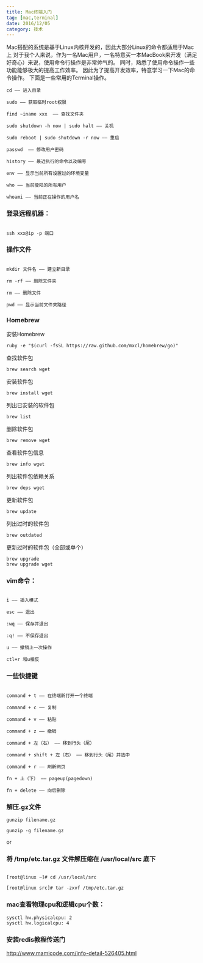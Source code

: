 ```yaml
---
title: Mac终端入门
tag: [mac,terminal]
date: 2016/12/05
category: 技术
---
```


Mac搭配的系统是基于Linux内核开发的，因此大部分Linux的命令都适用于Mac上
对于我个人来说，作为一名Mac用户，一名特意买一本MacBook来开发（满足好奇心）来说，使用命令行操作是非常帅气的。
同时，熟悉了使用命令操作一些功能能够极大的提高工作效率。
因此为了提高开发效率，特意学习一下Mac的命令操作。
下面是一些常用的Terminal操作。


```
cd —— 进入目录

sudo —— 获取临时root权限

find ~iname xxx  —— 查找文件夹

sudo shutdown -h now | sudo halt —— 关机

sudo reboot | sudo shutdown -r now —— 重启

passwd  —— 修改用户密码

history —— 最近执行的命令以及编号

env —— 显示当前所有设置过的环境变量

who —— 当前登陆的所有用户

whoami —— 当前正在操作的用户名

```

### 登录远程机器：

```

ssh xxx@ip -p 端口

```

### 操作文件

```

mkdir 文件名 —— 建立新目录

rm -rf —— 删除文件夹

rm —— 删除文件

pwd —— 显示当前文件夹路径

```

### Homebrew

安装Homebrew

```shell
ruby -e "$(curl -fsSL https://raw.github.com/mxcl/homebrew/go)"
```

查找软件包
```shell
brew search wget 
```

安装软件包
```shell
brew install wget
```

列出已安装的软件包
```shell
brew list
```

删除软件包
```shell
brew remove wget
```

查看软件包信息
```shell
brew info wget
```

列出软件包依赖关系
```shell
brew deps wget
```

更新软件包
```shell
brew update
```

列出过时的软件包
```shell
brew outdated
```

更新过时的软件包（全部或单个）
```shell
brew upgrade 
brew upgrade wget
```

### vim命令：

```

i —— 插入模式

esc —— 退出

:wq —— 保存并退出

:q! —— 不保存退出

u —— 撤销上一次操作

ctl+r 和u相反

```

### 一些快捷键

```

command + t —— 在终端新打开一个终端

command + c —— 复制

command + v —— 粘贴

command + z —— 撤销

command + 左（右） —— 移到行头（尾）

command + shift + 左（右） —— 移到行头（尾）并选中

command + r —— 刷新网页

fn + 上（下） —— pageup(pagedown)

fn + delete —— 向后删除

```

### 解压.gz文件

```
gunzip filename.gz

gunzip -g filename.gz

```

or

### 将 /tmp/etc.tar.gz 文件解压缩在 /usr/local/src 底下

```

[root@linux ~]# cd /usr/local/src

[root@linux src]# tar -zxvf /tmp/etc.tar.gz

```

### mac查看物理cpu和逻辑cpu个数：

```shell
sysctl hw.physicalcpu: 2
sysctl hw.logicalcpu: 4
```


### 安装redis教程传送门
<a href="http://www.mamicode.com/info-detail-526405.html" target="_blank">http://www.mamicode.com/info-detail-526405.html</a>





